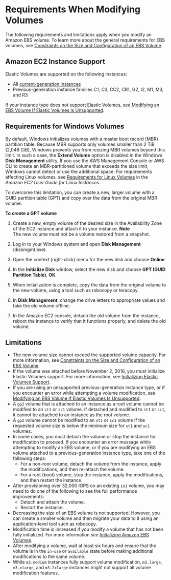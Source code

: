 # Requirements When Modifying Volumes<a name="modify-volume-requirements"></a>

The following requirements and limitations apply when you modify an Amazon EBS volume\. To learn more about the general requirements for EBS volumes, see [Constraints on the Size and Configuration of an EBS Volume](volume_constraints.md)\.

## Amazon EC2 Instance Support<a name="instance-support"></a>

Elastic Volumes are supported on the following instances:
+ All [current\-generation instances](instance-types.md#current-gen-instances)
+ Previous\-generation instance families C1, C3, CC2, CR1, G2, I2, M1, M3, and R3

If your instance type does not support Elastic Volumes, see [Modifying an EBS Volume If Elastic Volumes Is Unsupported](requesting-ebs-volume-modifications.md#modify-volume-stop-start)\.

## Requirements for Windows Volumes<a name="window-volumes"></a>

By default, Windows initializes volumes with a master boot record \(MBR\) partition table\. Because MBR supports only volumes smaller than 2 TiB \(2,048 GiB\), Windows prevents you from resizing MBR volumes beyond this limit\. In such a case, the **Extend Volume** option is disabled in the Windows **Disk Management** utility\. If you use the AWS Management Console or AWS CLI to create an MBR\-partitioned volume that exceeds the size limit, Windows cannot detect or use the additional space\. For requirements affecting Linux volumes, see [Requirements for Linux Volumes](https://docs.aws.amazon.com/AWSEC2/latest/UserGuide/volume_constraints.html) in the *Amazon EC2 User Guide for Linux Instances*\.

To overcome this limitation, you can create a new, larger volume with a GUID partition table \(GPT\) and copy over the data from the original MBR volume\. 

**To create a GPT volume**

1. Create a new, empty volume of the desired size in the Availability Zone of the EC2 instance and attach it to your instance\. 
**Note**  
The new volume must not be a volume restored from a snapshot\.

1. Log in to your Windows system and open **Disk Management** \(diskmgmt\.exe\)\. 

1. Open the context \(right\-click\) menu for the new disk and choose **Online**\.

1. In the **Initialize Disk** window, select the new disk and choose **GPT \(GUID Partition Table\)**, **OK**\.

1. When initialization is complete, copy the data from the original volume to the new volume, using a tool such as robocopy or teracopy\.

1. In **Disk Management**, change the drive letters to appropriate values and take the old volume offline\.

1. In the Amazon EC2 console, detach the old volume from the instance, reboot the instance to verify that it functions properly, and delete the old volume\.

## Limitations<a name="elastic-volumes-limitations"></a>
+ The new volume size cannot exceed the supported volume capacity\. For more information, see [Constraints on the Size and Configuration of an EBS Volume](volume_constraints.md)\.
+ If the volume was attached before November 2, 2016, you must initialize Elastic Volumes support\. For more information, see [Initializing Elastic Volumes Support](requesting-ebs-volume-modifications.md#initialize-modification-support)\.
+ If you are using an unsupported previous\-generation instance type, or if you encounter an error while attempting a volume modification, see [Modifying an EBS Volume If Elastic Volumes Is Unsupported](requesting-ebs-volume-modifications.md#modify-volume-stop-start)\.
+ A `gp2` volume that is attached to an instance as a root volume cannot be modified to an `st1` or `sc1` volume\. If detached and modified to `st1` or `sc1`, it cannot be attached to an instance as the root volume\.
+ A `gp2` volume cannot be modified to an `st1` or `sc1` volume if the requested volume size is below the minimum size for `st1` and `sc1` volumes\.
+ In some cases, you must detach the volume or stop the instance for modification to proceed\. If you encounter an error message while attempting to modify an EBS volume, or if you are modifying an EBS volume attached to a previous\-generation instance type, take one of the following steps:
  + For a non\-root volume, detach the volume from the instance, apply the modifications, and then re\-attach the volume\.
  + For a root \(boot\) volume, stop the instance, apply the modifications, and then restart the instance\.
+ After provisioning over 32,000 IOPS on an existing `io1` volume, you may need to do one of the following to see the full performance improvements:
  + Detach and attach the volume\.
  + Restart the instance\.
+ Decreasing the size of an EBS volume is not supported\. However, you can create a smaller volume and then migrate your data to it using an application\-level tool such as robocopy\.
+ Modification time is increased if you modify a volume that has not been fully initialized\. For more information see [Initializing Amazon EBS Volumes](ebs-initialize.md)\.
+ After modifying a volume, wait at least six hours and ensure that the volume is in the `in-use` or `available` state before making additional modifications to the same volume\.
+ While `m3.medium` instances fully support volume modification, `m3.large`, `m3.xlarge`, and `m3.2xlarge` instances might not support all volume modification features\.